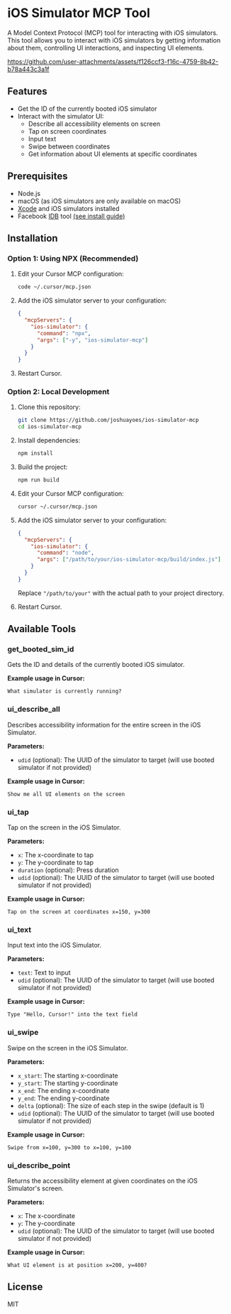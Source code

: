 # iOS Simulator MCP Tool

A Model Context Protocol (MCP) tool for interacting with iOS simulators. This tool allows you to interact with iOS simulators by getting information about them, controlling UI interactions, and inspecting UI elements.

https://github.com/user-attachments/assets/f126ccf3-f16c-4759-8b42-b78a443c3a1f

## Features

- Get the ID of the currently booted iOS simulator
- Interact with the simulator UI:
  - Describe all accessibility elements on screen
  - Tap on screen coordinates
  - Input text
  - Swipe between coordinates
  - Get information about UI elements at specific coordinates

## Prerequisites

- Node.js
- macOS (as iOS simulators are only available on macOS)
- [Xcode](https://developer.apple.com/xcode/resources/) and iOS simulators installed
- Facebook [IDB](https://fbidb.io/) tool [(see install guide)](https://fbidb.io/docs/installation)

## Installation

### Option 1: Using NPX (Recommended)

1. Edit your Cursor MCP configuration:

   ```bash
   code ~/.cursor/mcp.json
   ```

2. Add the iOS simulator server to your configuration:

   ```json
   {
     "mcpServers": {
       "ios-simulator": {
         "command": "npx",
         "args": ["-y", "ios-simulator-mcp"]
       }
     }
   }
   ```

3. Restart Cursor.

### Option 2: Local Development

1. Clone this repository:

   ```bash
   git clone https://github.com/joshuayoes/ios-simulator-mcp
   cd ios-simulator-mcp
   ```

2. Install dependencies:

   ```bash
   npm install
   ```

3. Build the project:

   ```bash
   npm run build
   ```

4. Edit your Cursor MCP configuration:

   ```bash
   cursor ~/.cursor/mcp.json
   ```

5. Add the iOS simulator server to your configuration:

   ```json
   {
     "mcpServers": {
       "ios-simulator": {
         "command": "node",
         "args": ["/path/to/your/ios-simulator-mcp/build/index.js"]
       }
     }
   }
   ```

   Replace `"/path/to/your"` with the actual path to your project directory.

6. Restart Cursor.

## Available Tools

### get_booted_sim_id

Gets the ID and details of the currently booted iOS simulator.

**Example usage in Cursor:**

```
What simulator is currently running?
```

### ui_describe_all

Describes accessibility information for the entire screen in the iOS Simulator.

**Parameters:**

- `udid` (optional): The UUID of the simulator to target (will use booted simulator if not provided)

**Example usage in Cursor:**

```
Show me all UI elements on the screen
```

### ui_tap

Tap on the screen in the iOS Simulator.

**Parameters:**

- `x`: The x-coordinate to tap
- `y`: The y-coordinate to tap
- `duration` (optional): Press duration
- `udid` (optional): The UUID of the simulator to target (will use booted simulator if not provided)

**Example usage in Cursor:**

```
Tap on the screen at coordinates x=150, y=300
```

### ui_text

Input text into the iOS Simulator.

**Parameters:**

- `text`: Text to input
- `udid` (optional): The UUID of the simulator to target (will use booted simulator if not provided)

**Example usage in Cursor:**

```
Type "Hello, Cursor!" into the text field
```

### ui_swipe

Swipe on the screen in the iOS Simulator.

**Parameters:**

- `x_start`: The starting x-coordinate
- `y_start`: The starting y-coordinate
- `x_end`: The ending x-coordinate
- `y_end`: The ending y-coordinate
- `delta` (optional): The size of each step in the swipe (default is 1)
- `udid` (optional): The UUID of the simulator to target (will use booted simulator if not provided)

**Example usage in Cursor:**

```
Swipe from x=100, y=300 to x=100, y=100
```

### ui_describe_point

Returns the accessibility element at given coordinates on the iOS Simulator's screen.

**Parameters:**

- `x`: The x-coordinate
- `y`: The y-coordinate
- `udid` (optional): The UUID of the simulator to target (will use booted simulator if not provided)

**Example usage in Cursor:**

```
What UI element is at position x=200, y=400?
```

## License

MIT
